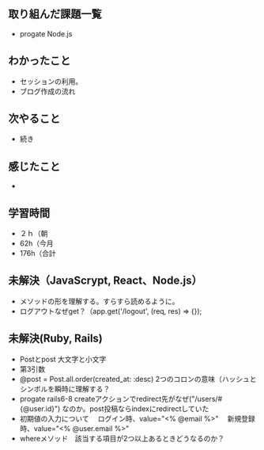 ## 取り組んだ課題一覧
- progate Node.js
## わかったこと
- セッションの利用。
- ブログ作成の流れ
## 次やること
- 続き
## 感じたこと
- 
## 学習時間
- ２ｈ（朝
- 62h（今月
- 176h（合計

## 未解決（JavaScrypt, React、Node.js）
- メソッドの形を理解する。すらすら読めるように。
- ログアウトなぜget？（app.get('/logout', (req, res) => {});
## 未解決(Ruby, Rails)
- Postとpost 大文字と小文字
- 第3引数
- @post = Post.all.order(created_at: :desc) 2つのコロンの意味（ハッシュとシンボルを瞬時に理解する？
- progate rails6-8 createアクションでredirect先がなぜ("/users/#{@user.id}") なのか。post投稿ならindexにredirectしていた
- 初期値の入力について
　ログイン時、value="<% @email %>"
　新規登録時、value="<% @user.email %>"
- whereメソッド　該当する項目が2つ以上あるときどうなるのか？
